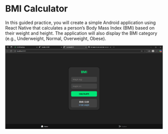 # BMI Calculator
In this guided practice, you will create a simple Android application using React Native that
calculates a person’s Body Mass Index (BMI) based on their weight and height. The application
will also display the BMI category (e.g., Underweight, Normal, Overweight, Obese).

![Captura de pantalla de la aplicación BMI Calculator](assets/images/captura.png)